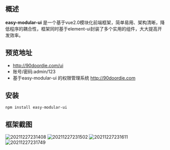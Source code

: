 ## 概述
**easy-modular-ui** 是一个基于vue2.0模块化前端框架，简单易用、架构清晰，降低程序的耦合性，框架同时基于element-ui封装了多个实用的组件，大大提高开发效率。

## 预览地址
- http://90doordie.com/ui
- 账号/密码:admin/123
- 基于easy-modular-ui 的权限管理系统 http://90doordie.com

## 安装
    npm install easy-modular-ui

## 框架截图
![20211227231408](https://cdn.jsdelivr.net/gh/doordie1991/PicBed@main/picture/20211227231408.png)
![20211227231502](https://cdn.jsdelivr.net/gh/doordie1991/PicBed@main/picture/20211227231502.png)
![20211227231611](https://cdn.jsdelivr.net/gh/doordie1991/PicBed@main/picture/20211227231611.png)
![20211227231749](https://cdn.jsdelivr.net/gh/doordie1991/PicBed@main/picture/20211227231749.png)
